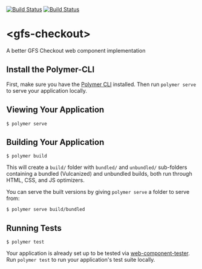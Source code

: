 [![Build Status](https://travis-ci.org/TheMagoo73/codepen-embed.svg?branch=master)](https://travis-ci.org/TheMagoo73/gfs-checkout-vnext.svg?branch=master)
[![Build Status](https://saucelabs.com/buildstatus/TheMagoo73)](https://saucelabs.com/beta/builds/11210c11bbf4456dafe1914dbed26428)

# \<gfs-checkout\>

A better GFS Checkout web component implementation

## Install the Polymer-CLI

First, make sure you have the [Polymer CLI](https://www.npmjs.com/package/polymer-cli) installed. Then run `polymer serve` to serve your application locally.

## Viewing Your Application

```
$ polymer serve
```

## Building Your Application

```
$ polymer build
```

This will create a `build/` folder with `bundled/` and `unbundled/` sub-folders
containing a bundled (Vulcanized) and unbundled builds, both run through HTML,
CSS, and JS optimizers.

You can serve the built versions by giving `polymer serve` a folder to serve
from:

```
$ polymer serve build/bundled
```

## Running Tests

```
$ polymer test
```

Your application is already set up to be tested via [web-component-tester](https://github.com/Polymer/web-component-tester). Run `polymer test` to run your application's test suite locally.

